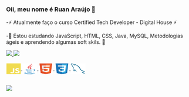 ###  Oii, meu nome é Ruan Araújo 👋

-⚡ Atualmente faço o curso Certified Tech Developer - Digital House ⚡

-🌱 Estou estudando JavaScript, HTML, CSS, Java, MySQL, Metodologias ágeis e aprendendo algumas soft skils. 🌱


<div>
  <a href="https://github.com/Ruan-Araujo">
  <img height="180em" src="https://github-readme-stats.vercel.app/api?username=Ruan-Araujo&show_icons=true&theme=merko&include_all_commits=true&count_private=true"/>
  <img height="180em" src="https://github-readme-stats.vercel.app/api/top-langs/?username=Ruan-Araujo&layout=compact&langs_count=7&theme=merko"/>
</div>

<div style="display: inline_block"><br>
  <img align="center" alt="Ruan-Js" height="30" width="40" src="https://raw.githubusercontent.com/devicons/devicon/master/icons/javascript/javascript-plain.svg">
  <img align="center" alt="Ruan-CSS" height="30" width="40" src="https://raw.githubusercontent.com/devicons/devicon/master/icons/java/java-original.svg">
  <img align="center" alt="Rafa-HTML" height="30" width="40" src="https://raw.githubusercontent.com/devicons/devicon/master/icons/html5/html5-original.svg">
  <img align="center" alt="Rafa-CSS" height="30" width="40" src="https://raw.githubusercontent.com/devicons/devicon/master/icons/css3/css3-original.svg">
  <img align="center" alt="Rafa-Python" height="30" width="40" src="https://raw.githubusercontent.com/devicons/devicon/master/icons/mysql/mysql-original.svg">
</div>
  
##
  
<div> 
  <a href="https://www.linkedin.com/in/ruan-ara%C3%BAjo-b98981116" target="_blank"><img src="https://img.shields.io/badge/-LinkedIn-%230077B5?style=for-the-badge&logo=linkedin&logoColor=white" target="_blank"></a>  
</div>
